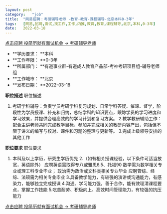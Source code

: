 ```yaml
---
layout:	post
category:	"job"
title:	"网易招聘：考研辅导老师 -教育-教育-课程辅导-北京本科0-3年"
tags:	[网易,招聘,面试,找工作,工作,内推,教育,教育,课程辅导,北京,本科,0-3年]
date:	2022-03-18
---
```


[点击应聘 投简历就有面试机会 -> 考研辅导老师 ](http://mobile.bole.netease.com/bole/boleDetail?id=38091&employeeId=346f03c3cda5f04c&key=all)



- **学历要求： **本科
- **工作年限： **0-3年
- **所属部门： **有道事业群-有道成人教育产品部-考神考研项目组-辅导老师组
- **工作城市： **北京
- **发布日期： **2022-03-18



**职位描述**
职位描述
1. 考研学科辅导：负责学员考研学科复习规划、日常学科答疑、催课、督学，阶段性为学员授课、补充和归纳，总结学科的知识要点，跟踪学员的学习进度和学习效果，并提供合理高效的的学习计划和复习方案。
2.教学教研辅助工作： 配合主讲老师共同完成教学目标，参加并完成相关的教研内容产出，包括但不限于讲义的编写与校对、课件和习题的整理与更新等。
3.完成上级领导安排的其他工作



**职位要求**
职位要求
1. 本科及以上学历，研究生学历优先
2.（如有相关授课经验，以下条件可适当放宽，英语除外）
应聘英语需取得专八或雅思6.5、托福90
数学需为数学相关专业或理工科专业毕业； 
政治需为政治或文科类相关专业毕业
应聘管综、经综、法硕需为相关专业毕业
3.具备教学能力，有较强的演讲或沟通能力，有感染力，能够独立完成授课
4.沟通、学习能力强，善于合作，能有效理清课程要点，掌握工作技能
5.吃苦耐劳、积极向上、高效时间管理能力，有较强的抗压能力



[点击应聘 投简历就有面试机会 -> 考研辅导老师 ](http://mobile.bole.netease.com/bole/boleDetail?id=38091&employeeId=346f03c3cda5f04c&key=all)